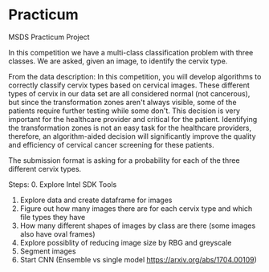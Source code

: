 # Practicum
MSDS Practicum Project 

In this competition we have a multi-class classification problem with three classes. We are asked, given an image, to identify the cervix type.

From the data description:
In this competition, you will develop algorithms to correctly classify cervix types based on cervical images. These different types of cervix in our data set are all considered normal (not cancerous), but since the transformation zones aren't always visible, some of the patients require further testing while some don't. This decision is very important for the healthcare provider and critical for the patient. Identifying the transformation zones is not an easy task for the healthcare providers, therefore, an algorithm-aided decision will significantly improve the quality and efficiency of cervical cancer screening for these patients.

The submission format is asking for a probability for each of the three different cervix types.

Steps:
0. Explore Intel SDK Tools 
1. Explore data and create dataframe for images
2. Figure out how many images there are for each cervix type and which file types they have
3. How many different shapes of images by class are there (some images also have oval frames)
4. Explore possiblity of reducing image size by RBG and greyscale
5. Segment images
6. Start CNN (Ensemble vs single model https://arxiv.org/abs/1704.00109) 
